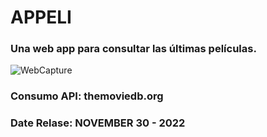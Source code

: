 # APPELI

### Una web app para consultar las últimas películas.

![WebCapture](./style/appeli.pngst)

### Consumo API: themoviedb.org 

### Date Relase: NOVEMBER 30 - 2022